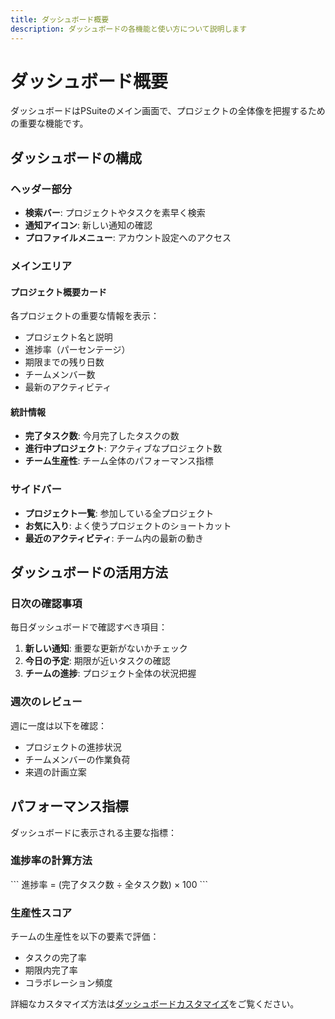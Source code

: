 ```yaml
---
title: ダッシュボード概要
description: ダッシュボードの各機能と使い方について説明します
---
```


# ダッシュボード概要

ダッシュボードはPSuiteのメイン画面で、プロジェクトの全体像を把握するための重要な機能です。

## ダッシュボードの構成

### ヘッダー部分

- **検索バー**: プロジェクトやタスクを素早く検索
- **通知アイコン**: 新しい通知の確認
- **プロファイルメニュー**: アカウント設定へのアクセス

### メインエリア

#### プロジェクト概要カード

各プロジェクトの重要な情報を表示：

- プロジェクト名と説明
- 進捗率（パーセンテージ）
- 期限までの残り日数
- チームメンバー数
- 最新のアクティビティ

#### 統計情報

- **完了タスク数**: 今月完了したタスクの数
- **進行中プロジェクト**: アクティブなプロジェクト数
- **チーム生産性**: チーム全体のパフォーマンス指標

### サイドバー

- **プロジェクト一覧**: 参加している全プロジェクト
- **お気に入り**: よく使うプロジェクトのショートカット
- **最近のアクティビティ**: チーム内の最新の動き

## ダッシュボードの活用方法

### 日次の確認事項

毎日ダッシュボードで確認すべき項目：

1. **新しい通知**: 重要な更新がないかチェック
2. **今日の予定**: 期限が近いタスクの確認
3. **チームの進捗**: プロジェクト全体の状況把握

### 週次のレビュー

週に一度は以下を確認：

- プロジェクトの進捗状況
- チームメンバーの作業負荷
- 来週の計画立案

## パフォーマンス指標

ダッシュボードに表示される主要な指標：

### 進捗率の計算方法

\`\`\`
進捗率 = (完了タスク数 ÷ 全タスク数) × 100
\`\`\`

### 生産性スコア

チームの生産性を以下の要素で評価：

- タスクの完了率
- 期限内完了率
- コラボレーション頻度

詳細なカスタマイズ方法は[ダッシュボードカスタマイズ](./customization)をご覧ください。
